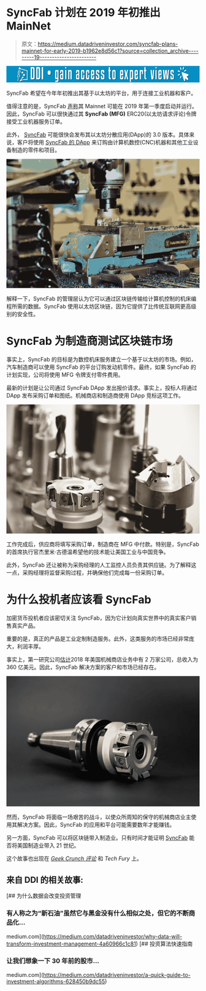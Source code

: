 # SyncFab 计划在 2019 年初推出 MainNet

> 原文：<https://medium.datadriveninvestor.com/syncfab-plans-mainnet-for-early-2019-b1962e8d56c1?source=collection_archive---------19----------------------->

![](img/17f19296b43c7ec8e531d3ff91da808f.png)

SyncFab 希望在今年年初推出其基于以太坊的平台，用于连接工业机器和客户。

值得注意的是，SyncFab [声称](https://medium.com/syncfabmfg/development-update-syncfab-manufacturing-blockchain-testnet-established-sneak-peek-of-3-0-18d901dc66b7)其 Mainnet 可能在 2019 年第一季度启动并运行。因此，SyncFab 可以很快通过其 **SyncFab (MFG)** ERC20(以太坊请求评论)令牌接受工业机器服务订单。

此外， [SyncFab](https://syncfab.com/) 可能很快会发布其以太坊分散应用(DApp)的 3.0 版本。具体来说，客户将使用 [SyncFab 的 DApp](https://marketmadhouse.com/blockchain-token-warren-buffett-might-like/) 来订购由计算机数控(CNC)机器和其他工业设备制造的零件和项目。

![](img/0973b4b4305461605e62116dcd4b48c4.png)

解释一下，SyncFab 的管理层认为它可以通过区块链传输给计算机控制的机床编程所需的数据。SyncFab 使用以太坊区块链，因为它提供了比传统互联网更高级别的安全性。

# **SyncFab 为制造商测试区块链市场**

事实上，SyncFab 的目标是为数控机床服务建立一个基于以太坊的市场。例如，汽车制造商可以使用 SyncFab 的平台订购发动机零件。最终，如果 SyncFab 的计划实现，公司将使用 MFG 令牌支付零件费用。

最新的计划是让公司通过 SyncFab DApp 发出报价请求。事实上，投标人将通过 DApp 发布采购订单和图纸。机械商店和制造商使用 DApp 竞标这项工作。

![](img/cb2eb02d4bb3e9d722a777a310ca3932.png)

工作完成后，供应商将填写采购订单，制造商在 MFG 中付款。特别是，SyncFab 的首席执行官杰里米·古德温希望他的技术能让美国工业与中国竞争。

此外，SyncFab 还让被称为采购经理的人工监控人员负责其供应链。为了解释这一点，采购经理将监督采购过程，并确保他们完成每一份采购订单。

# **为什么投机者应该看 SyncFab**

加密货币投机者应该密切关注 SyncFab，因为它计划向真实世界中的真实客户销售真实产品。

重要的是，真正的产品是工业定制制造服务。此外，这类服务的市场已经非常庞大，利润丰厚。

事实上，第一研究公司[估计](http://www.firstresearch.com/Industry-Research/Machine-Shops.html)2018 年美国机械商店业务中有 2 万家公司，总收入为 360 亿美元。因此，SyncFab 解决方案的客户和市场已经存在。

![](img/9c6011e5b66831461f2f41a369337229.png)

然而，SyncFab 将面临一场艰苦的战斗，以使众所周知的保守的机械商店业主使用其解决方案。因此，SyncFab 的应用和平台可能需要数年才能赚钱。

另一方面，SyncFab 可以将区块链带入制造业。只有时间才能证明 [SyncFab](https://syncfab.com/) 能否将美国制造业带入 21 世纪。

这个故事也出现在 [*Geek Crunch 评论*](https://geekcrunch.reviews/) 和 *Tech Fury* 上。

## 来自 DDI 的相关故事:

[](https://medium.com/datadriveninvestor/why-data-will-transform-investment-management-4a60966c1c81) [## 为什么数据会改变投资管理

### 有人称之为“新石油”虽然它与黑金没有什么相似之处，但它的不断商品化…

medium.com](https://medium.com/datadriveninvestor/why-data-will-transform-investment-management-4a60966c1c81) [](https://medium.com/datadriveninvestor/a-quick-guide-to-investment-algorithms-628450b9dc55) [## 投资算法快速指南

### 让我们想象一下 30 年前的股市…

medium.com](https://medium.com/datadriveninvestor/a-quick-guide-to-investment-algorithms-628450b9dc55)